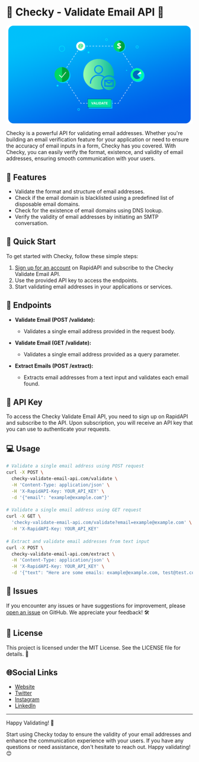 # 📧 Checky - Validate Email API 📧

![Checky Logo](assets/cover.png)

Checky is a powerful API for validating email addresses. Whether you're building an email verification feature for your application or need to ensure the accuracy of email inputs in a form, Checky has you covered. With Checky, you can easily verify the format, existence, and validity of email addresses, ensuring smooth communication with your users.

## 🚀 Features

- Validate the format and structure of email addresses.
- Check if the email domain is blacklisted using a predefined list of disposable email domains.
- Check for the existence of email domains using DNS lookup.
- Verify the validity of email addresses by initiating an SMTP conversation.

## 🏁 Quick Start

To get started with Checky, follow these simple steps:

1. [Sign up for an account](https://rapidapi.com/kidddevs/api/checky-validate-email-api) on RapidAPI and subscribe to the Checky Validate Email API.
2. Use the provided API key to access the endpoints.
3. Start validating email addresses in your applications or services.

## 🔁 Endpoints

- **Validate Email (POST /validate):**
  - Validates a single email address provided in the request body.
  
- **Validate Email (GET /validate):**
  - Validates a single email address provided as a query parameter.

- **Extract Emails (POST /extract):**
  - Extracts email addresses from a text input and validates each email found.

## 🔑 API Key

To access the Checky Validate Email API, you need to sign up on RapidAPI and subscribe to the API. Upon subscription, you will receive an API key that you can use to authenticate your requests.

## 💻 Usage

```bash
# Validate a single email address using POST request
curl -X POST \
  checky-validate-email-api.com/validate \
  -H 'Content-Type: application/json' \
  -H 'X-RapidAPI-Key: YOUR_API_KEY' \
  -d '{"email": "example@example.com"}'

# Validate a single email address using GET request
curl -X GET \
  'checky-validate-email-api.com/validate?email=example@example.com' \
  -H 'X-RapidAPI-Key: YOUR_API_KEY'

# Extract and validate email addresses from text input
curl -X POST \
  checky-validate-email-api.com/extract \
  -H 'Content-Type: application/json' \
  -H 'X-RapidAPI-Key: YOUR_API_KEY' \
  -d '{"text": "Here are some emails: example@example.com, test@test.com"}'
```
  
## 🔧 Issues

If you encounter any issues or have suggestions for improvement, please [open an issue](https://github.com/dakidarts/Checky-Validate-Email-API/issues) on GitHub. We appreciate your feedback! 🛠️

## 📝 License

This project is licensed under the MIT License. See the LICENSE file for details. 📝

## 🌐Social Links

- [Website](https://dakidarts.com)
- [Twitter](https://twitter.com/dakidarts)
- [Instagram](https://instagram.com/dakidarts)
- [LinkedIn](https://linkedin.com/company/dakidarts)

---

Happy Validating! 🎉

Start using Checky today to ensure the validity of your email addresses and enhance the communication experience with your users. If you have any questions or need assistance, don't hesitate to reach out. Happy validating! 😊
